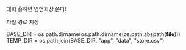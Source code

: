 대회 흥하면 영범회장 쏜다!

파일 경로 지정

BASE_DIR = os.path.dirname(os.path.dirname(os.path.abspath(__file__)))
TEMP_DIR = os.path.join(BASE_DIR, "app", "data", "store.csv")





